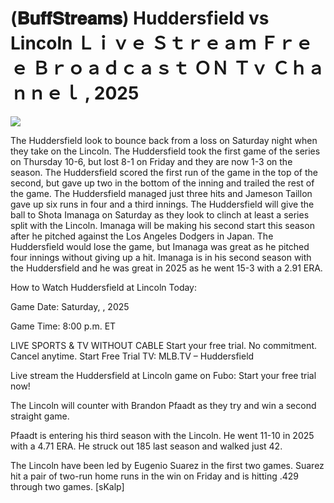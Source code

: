 # (𝐁𝐮𝐟𝐟𝐒𝐭𝐫𝐞𝐚𝐦𝐬) Huddersfield vs Lincoln Ｌｉｖｅ Ｓｔｒｅａｍ Ｆｒｅｅ Ｂｒｏａｄｃａｓｔ ＯＮ Ｔｖ Ｃｈａｎｎｅｌ , 2025  
  
  
[![](https://i.imgur.com/qSNzIqt.png)](https://movie.rssnews.media/kKwWTNRJ.php)  
  
The Huddersfield look to bounce back from a loss on Saturday night when they take on the Lincoln. The Huddersfield took the first game of the series on Thursday 10-6, but lost 8-1 on Friday and they are now 1-3 on the season. The Huddersfield scored the first run of the game in the top of the second, but gave up two in the bottom of the inning and trailed the rest of the game. The Huddersfield managed just three hits and Jameson Taillon gave up six runs in four and a third innings. The Huddersfield will give the ball to Shota Imanaga on Saturday as they look to clinch at least a series split with the Lincoln. Imanaga will be making his second start this season after he pitched against the Los Angeles Dodgers in Japan. The Huddersfield would lose the game, but Imanaga was great as he pitched four innings without giving up a hit. Imanaga is in his second season with the Huddersfield and he was great in 2025 as he went 15-3 with a 2.91 ERA.

How to Watch Huddersfield at Lincoln Today:

Game Date: Saturday, , 2025

Game Time: 8:00 p.m. ET

LIVE SPORTS & TV WITHOUT CABLE
Start your free trial. No commitment. Cancel anytime.
Start Free Trial
TV: MLB.TV – Huddersfield

Live stream the Huddersfield at Lincoln game on Fubo: Start your free trial now!

The Lincoln will counter with Brandon Pfaadt as they try and win a second straight game.

Pfaadt is entering his third season with the Lincoln. He went 11-10 in 2025 with a 4.71 ERA. He struck out 185 last season and walked just 42.

The Lincoln have been led by Eugenio Suarez in the first two games. Suarez hit a pair of two-run home runs in the win on Friday and is hitting .429 through two games. [sKalp]